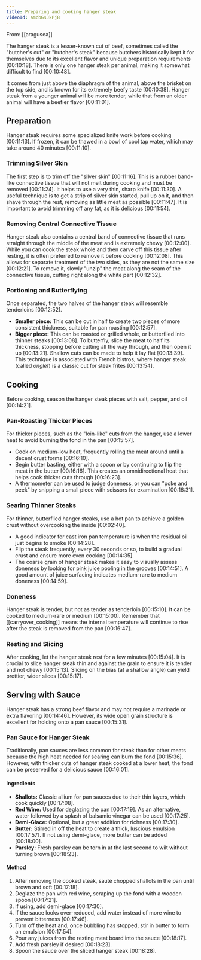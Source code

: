 ```yaml
---
title: Preparing and cooking hanger steak
videoId: amcbGsJkPj8
---
```


From: [[aragusea]] <br/> 

The hanger steak is a lesser-known cut of beef, sometimes called the "butcher's cut" or "butcher's steak" because butchers historically kept it for themselves due to its excellent flavor and unique preparation requirements <a class="yt-timestamp" data-t="00:10:18">[00:10:18]</a>. There is only one hanger steak per animal, making it somewhat difficult to find <a class="yt-timestamp" data-t="00:10:48">[00:10:48]</a>.

It comes from just above the diaphragm of the animal, above the brisket on the top side, and is known for its extremely beefy taste <a class="yt-timestamp" data-t="00:10:38">[00:10:38]</a>. Hanger steak from a younger animal will be more tender, while that from an older animal will have a beefier flavor <a class="yt-timestamp" data-t="00:11:01">[00:11:01]</a>.

## Preparation

Hanger steak requires some specialized knife work before cooking <a class="yt-timestamp" data-t="00:11:13">[00:11:13]</a>. If frozen, it can be thawed in a bowl of cool tap water, which may take around 40 minutes <a class="yt-timestamp" data-t="00:11:10">[00:11:10]</a>.

### Trimming Silver Skin
The first step is to trim off the "silver skin" <a class="yt-timestamp" data-t="00:11:16">[00:11:16]</a>. This is a rubber band-like connective tissue that will not melt during cooking and must be removed <a class="yt-timestamp" data-t="00:11:24">[00:11:24]</a>.
It helps to use a very thin, sharp knife <a class="yt-timestamp" data-t="00:11:30">[00:11:30]</a>. A useful technique is to get a strip of silver skin started, pull up on it, and then shave through the rest, removing as little meat as possible <a class="yt-timestamp" data-t="00:11:47">[00:11:47]</a>. It is important to avoid trimming off any fat, as it is delicious <a class="yt-timestamp" data-t="00:11:54">[00:11:54]</a>.

### Removing Central Connective Tissue
Hanger steak also contains a central band of connective tissue that runs straight through the middle of the meat and is extremely chewy <a class="yt-timestamp" data-t="00:12:00">[00:12:00]</a>.
While you can cook the steak whole and then carve off this tissue after resting, it is often preferred to remove it before cooking <a class="yt-timestamp" data-t="00:12:08">[00:12:08]</a>. This allows for separate treatment of the two sides, as they are not the same size <a class="yt-timestamp" data-t="00:12:21">[00:12:21]</a>. To remove it, slowly "unzip" the meat along the seam of the connective tissue, cutting right along the white part <a class="yt-timestamp" data-t="00:12:32">[00:12:32]</a>.

### Portioning and Butterflying
Once separated, the two halves of the hanger steak will resemble tenderloins <a class="yt-timestamp" data-t="00:12:52">[00:12:52]</a>.
*   **Smaller piece:** This can be cut in half to create two pieces of more consistent thickness, suitable for pan roasting <a class="yt-timestamp" data-t="00:12:57">[00:12:57]</a>.
*   **Bigger piece:** This can be roasted or grilled whole, or butterflied into thinner steaks <a class="yt-timestamp" data-t="00:13:08">[00:13:08]</a>. To butterfly, slice the meat to half its thickness, stopping before cutting all the way through, and then open it up <a class="yt-timestamp" data-t="00:13:21">[00:13:21]</a>. Shallow cuts can be made to help it lay flat <a class="yt-timestamp" data-t="00:13:39">[00:13:39]</a>. This technique is associated with French bistros, where hanger steak (called *onglet*) is a classic cut for steak frites <a class="yt-timestamp" data-t="00:13:54">[00:13:54]</a>.

## Cooking

Before cooking, season the hanger steak pieces with salt, pepper, and oil <a class="yt-timestamp" data-t="00:14:21">[00:14:21]</a>.

### Pan-Roasting Thicker Pieces
For thicker pieces, such as the "loin-like" cuts from the hanger, use a lower heat to avoid burning the fond in the pan <a class="yt-timestamp" data-t="00:15:57">[00:15:57]</a>.
*   Cook on medium-low heat, frequently rolling the meat around until a decent crust forms <a class="yt-timestamp" data-t="00:16:10">[00:16:10]</a>.
*   Begin butter basting, either with a spoon or by continuing to flip the meat in the butter <a class="yt-timestamp" data-t="00:16:16">[00:16:16]</a>. This creates an omnidirectional heat that helps cook thicker cuts through <a class="yt-timestamp" data-t="00:16:23">[00:16:23]</a>.
*   A thermometer can be used to judge doneness, or you can "poke and peek" by snipping a small piece with scissors for examination <a class="yt-timestamp" data-t="00:16:31">[00:16:31]</a>.

### Searing Thinner Steaks
For thinner, butterflied hanger steaks, use a hot pan to achieve a golden crust without overcooking the inside <a class="yt-timestamp" data-t="00:02:40">[00:02:40]</a>.
*   A good indicator for cast iron pan temperature is when the residual oil just begins to smoke <a class="yt-timestamp" data-t="00:14:28">[00:14:28]</a>.
*   Flip the steak frequently, every 30 seconds or so, to build a gradual crust and ensure more even cooking <a class="yt-timestamp" data-t="00:14:35">[00:14:35]</a>.
*   The coarse grain of hanger steak makes it easy to visually assess doneness by looking for pink juice pooling in the grooves <a class="yt-timestamp" data-t="00:14:51">[00:14:51]</a>. A good amount of juice surfacing indicates medium-rare to medium doneness <a class="yt-timestamp" data-t="00:14:59">[00:14:59]</a>.

### Doneness
Hanger steak is tender, but not as tender as tenderloin <a class="yt-timestamp" data-t="00:15:10">[00:15:10]</a>. It can be cooked to medium-rare or medium <a class="yt-timestamp" data-t="00:15:00">[00:15:00]</a>. Remember that [[carryover_cooking]] means the internal temperature will continue to rise after the steak is removed from the pan <a class="yt-timestamp" data-t="00:16:47">[00:16:47]</a>.

### Resting and Slicing
After cooking, let the hanger steak rest for a few minutes <a class="yt-timestamp" data-t="00:15:04">[00:15:04]</a>. It is crucial to slice hanger steak thin and against the grain to ensure it is tender and not chewy <a class="yt-timestamp" data-t="00:15:13">[00:15:13]</a>. Slicing on the bias (at a shallow angle) can yield prettier, wider slices <a class="yt-timestamp" data-t="00:15:17">[00:15:17]</a>.

## Serving with Sauce

Hanger steak has a strong beef flavor and may not require a marinade or extra flavoring <a class="yt-timestamp" data-t="00:14:46">[00:14:46]</a>. However, its wide open grain structure is excellent for holding onto a pan sauce <a class="yt-timestamp" data-t="00:15:31">[00:15:31]</a>.

### Pan Sauce for Hanger Steak
Traditionally, pan sauces are less common for steak than for other meats because the high heat needed for searing can burn the fond <a class="yt-timestamp" data-t="00:15:36">[00:15:36]</a>. However, with thicker cuts of hanger steak cooked at a lower heat, the fond can be preserved for a delicious sauce <a class="yt-timestamp" data-t="00:16:01">[00:16:01]</a>.

#### Ingredients
*   **Shallots:** Classic allium for pan sauces due to their thin layers, which cook quickly <a class="yt-timestamp" data-t="00:17:08">[00:17:08]</a>.
*   **Red Wine:** Used for deglazing the pan <a class="yt-timestamp" data-t="00:17:19">[00:17:19]</a>. As an alternative, water followed by a splash of balsamic vinegar can be used <a class="yt-timestamp" data-t="00:17:25">[00:17:25]</a>.
*   **Demi-Glace:** Optional, but a great addition for richness <a class="yt-timestamp" data-t="00:17:30">[00:17:30]</a>.
*   **Butter:** Stirred in off the heat to create a thick, luscious emulsion <a class="yt-timestamp" data-t="00:17:57">[00:17:57]</a>. If not using demi-glace, more butter can be added <a class="yt-timestamp" data-t="00:18:00">[00:18:00]</a>.
*   **Parsley:** Fresh parsley can be torn in at the last second to wilt without turning brown <a class="yt-timestamp" data-t="00:18:23">[00:18:23]</a>.

#### Method
1.  After removing the cooked steak, sauté chopped shallots in the pan until brown and soft <a class="yt-timestamp" data-t="00:17:18">[00:17:18]</a>.
2.  Deglaze the pan with red wine, scraping up the fond with a wooden spoon <a class="yt-timestamp" data-t="00:17:21">[00:17:21]</a>.
3.  If using, add demi-glace <a class="yt-timestamp" data-t="00:17:30">[00:17:30]</a>.
4.  If the sauce looks over-reduced, add water instead of more wine to prevent bitterness <a class="yt-timestamp" data-t="00:17:46">[00:17:46]</a>.
5.  Turn off the heat and, once bubbling has stopped, stir in butter to form an emulsion <a class="yt-timestamp" data-t="00:17:54">[00:17:54]</a>.
6.  Pour any juices from the resting meat board into the sauce <a class="yt-timestamp" data-t="00:18:17">[00:18:17]</a>.
7.  Add fresh parsley if desired <a class="yt-timestamp" data-t="00:18:23">[00:18:23]</a>.
8.  Spoon the sauce over the sliced hanger steak <a class="yt-timestamp" data-t="00:18:28">[00:18:28]</a>.